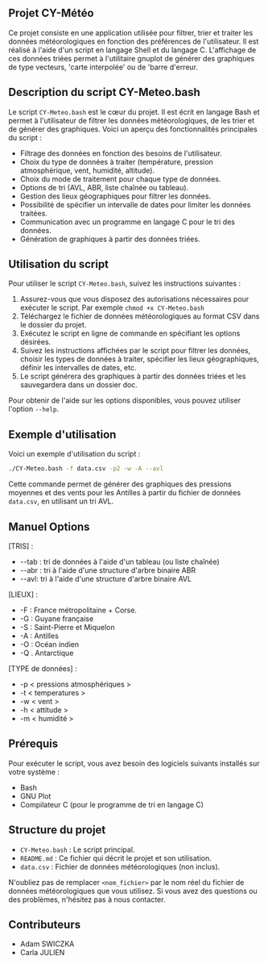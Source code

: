 ## Projet CY-Météo

Ce projet consiste en une application utilisée pour filtrer, trier et traiter les données météorologiques en fonction des préférences de l'utilisateur.
Il est réalisé à l'aide d'un script en langage Shell et du langage C.
L'affichage de ces données triées permet à l'utilitaire gnuplot de générer des graphiques de type vecteurs, 'carte interpolée' ou de 'barre d'erreur.

## Description du script CY-Meteo.bash

Le script `CY-Meteo.bash` est le cœur du projet. Il est écrit en langage Bash et permet à l'utilisateur de filtrer les données météorologiques, de les trier et de générer des graphiques. Voici un aperçu des fonctionnalités principales du script :

- Filtrage des données en fonction des besoins de l'utilisateur.
- Choix du type de données à traiter (température, pression atmosphérique, vent, humidité, altitude).
- Choix du mode de traitement pour chaque type de données.
- Options de tri (AVL, ABR, liste chaînée ou tableau).
- Gestion des lieux géographiques pour filtrer les données.
- Possibilité de spécifier un intervalle de dates pour limiter les données traitées.
- Communication avec un programme en langage C pour le tri des données.
- Génération de graphiques à partir des données triées.

## Utilisation du script

Pour utiliser le script `CY-Meteo.bash`, suivez les instructions suivantes :

1. Assurez-vous que vous disposez des autorisations nécessaires pour exécuter le script. Par exemple `chmod +x CY-Meteo.bash`
2. Téléchargez le fichier de données météorologiques au format CSV dans le dossier du projet.
3. Exécutez le script en ligne de commande en spécifiant les options désirées.
4. Suivez les instructions affichées par le script pour filtrer les données, choisir les types de données à traiter, spécifier les lieux géographiques, définir les intervalles de dates, etc.
5. Le script générera des graphiques à partir des données triées et les sauvegardera dans un dossier doc.

Pour obtenir de l'aide sur les options disponibles, vous pouvez utiliser l'option `--help`.

## Exemple d'utilisation

Voici un exemple d'utilisation du script :
```bash
./CY-Meteo.bash -f data.csv -p2 -w -A --avl
```
Cette commande permet de générer des graphiques des pressions moyennes et des vents pour les Antilles à partir du fichier de données `data.csv`, en utilisant un tri AVL.

## Manuel Options

[TRIS] : 

- --tab : tri de données à l'aide d'un tableau (ou liste chaînée) 
- --abr : tri à l'aide d'une structure d'arbre binaire ABR 
- --avl:  tri à l'aide d'une structure d'arbre binaire AVL

[LIEUX] : 

- -F : France métropolitaine + Corse.
- -G : Guyane française
- -S : Saint-Pierre et Miquelon
- -A : Antilles
- -O : Océan indien
- -Q . Antarctique

[TYPE de données] :

- -p < pressions atmosphériques >
- -t < temperatures >
- -w < vent > 
- -h < attitude >
- -m < humidité >

## Prérequis

Pour exécuter le script, vous avez besoin des logiciels suivants installés sur votre système :

- Bash
- GNU Plot
- Compilateur C (pour le programme de tri en langage C)

## Structure du projet

- `CY-Meteo.bash` : Le script principal.
- `README.md` : Ce fichier qui décrit le projet et son utilisation.
- `data.csv` : Fichier de données météorologiques (non inclus).

N'oubliez pas de remplacer `<nom_fichier>` par le nom réel du fichier de données météorologiques que vous utilisez. Si vous avez des questions ou des problèmes, n'hésitez pas à nous contacter.

## Contributeurs

- Adam SWICZKA
- Carla JULIEN 
